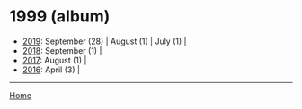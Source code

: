 # 1999 (album)

  * [2019](./1999-album-2019.md): 
      September (28) | 
      August (1) | 
      July (1) | 
  * [2018](./1999-album-2018.md): 
      September (1) | 
  * [2017](./1999-album-2017.md): 
      August (1) | 
  * [2016](./1999-album-2016.md): 
      April (3) | 

----

[Home](../)
